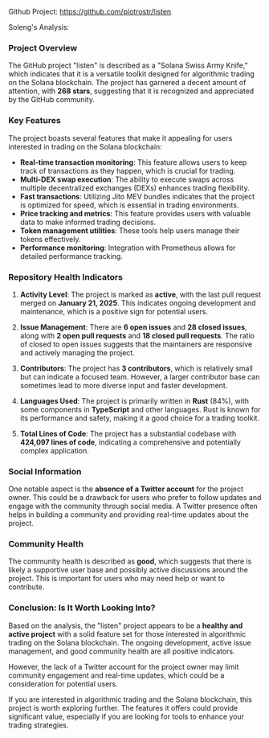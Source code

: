 Github Project: https://github.com/piotrostr/listen

Soleng's Analysis:

### Project Overview

The GitHub project "listen" is described as a "Solana Swiss Army Knife," which indicates that it is a versatile toolkit designed for algorithmic trading on the Solana blockchain. The project has garnered a decent amount of attention, with **268 stars**, suggesting that it is recognized and appreciated by the GitHub community. 

### Key Features

The project boasts several features that make it appealing for users interested in trading on the Solana blockchain:

- **Real-time transaction monitoring**: This feature allows users to keep track of transactions as they happen, which is crucial for trading.
- **Multi-DEX swap execution**: The ability to execute swaps across multiple decentralized exchanges (DEXs) enhances trading flexibility.
- **Fast transactions**: Utilizing Jito MEV bundles indicates that the project is optimized for speed, which is essential in trading environments.
- **Price tracking and metrics**: This feature provides users with valuable data to make informed trading decisions.
- **Token management utilities**: These tools help users manage their tokens effectively.
- **Performance monitoring**: Integration with Prometheus allows for detailed performance tracking.

### Repository Health Indicators

1. **Activity Level**: The project is marked as **active**, with the last pull request merged on **January 21, 2025**. This indicates ongoing development and maintenance, which is a positive sign for potential users.
   
2. **Issue Management**: There are **6 open issues** and **28 closed issues**, along with **2 open pull requests** and **18 closed pull requests**. The ratio of closed to open issues suggests that the maintainers are responsive and actively managing the project.

3. **Contributors**: The project has **3 contributors**, which is relatively small but can indicate a focused team. However, a larger contributor base can sometimes lead to more diverse input and faster development.

4. **Languages Used**: The project is primarily written in **Rust** (84%), with some components in **TypeScript** and other languages. Rust is known for its performance and safety, making it a good choice for a trading toolkit.

5. **Total Lines of Code**: The project has a substantial codebase with **424,097 lines of code**, indicating a comprehensive and potentially complex application.

### Social Information

One notable aspect is the **absence of a Twitter account** for the project owner. This could be a drawback for users who prefer to follow updates and engage with the community through social media. A Twitter presence often helps in building a community and providing real-time updates about the project.

### Community Health

The community health is described as **good**, which suggests that there is likely a supportive user base and possibly active discussions around the project. This is important for users who may need help or want to contribute.

### Conclusion: Is It Worth Looking Into?

Based on the analysis, the "listen" project appears to be a **healthy and active project** with a solid feature set for those interested in algorithmic trading on the Solana blockchain. The ongoing development, active issue management, and good community health are all positive indicators.

However, the lack of a Twitter account for the project owner may limit community engagement and real-time updates, which could be a consideration for potential users. 

If you are interested in algorithmic trading and the Solana blockchain, this project is worth exploring further. The features it offers could provide significant value, especially if you are looking for tools to enhance your trading strategies.